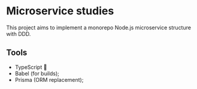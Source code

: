 # Microservice studies

This project aims to implement a monorepo Node.js microservice structure with DDD.

## Tools

- TypeScript 💙
- Babel (for builds);
- Prisma (ORM replacement);

